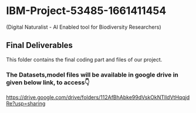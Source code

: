 # IBM-Project-53485-1661411454
(Digital Naturalist - AI Enabled tool for Biodiversity Researchers)

## Final Deliverables

This folder contains the final coding part and files of our project.

### The Datasets,model files will be available in google drive in given below link, to access👇 
https://drive.google.com/drive/folders/112AfBhAbke99dVskOkNTlldVtHqqjdRe?usp=sharing

